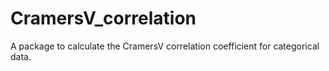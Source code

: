 # CramersV_correlation
A package to calculate the CramersV correlation coefficient for categorical data.
